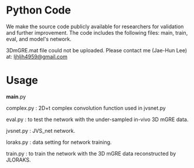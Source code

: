 # Python Code
We make the source code publicly available for researchers for validation and further improvement.
The code includes the following files: main, train, eval, and model's network.

3DmGRE.mat file could not be uploaded. Please contact me (Jae-Hun Lee) at: ljhljh4959@gmail.com


# Usage
__main__.py

complex.py : 2D+t complex convolution function used in jvsnet.py

eval.py : to test the network with the under-sampled in-vivo 3D mGRE data.

jvsnet.py : JVS_net network.

loraks.py : data setting for network training.

train.py : to train the network with the 3D mGRE data reconstructed by JLORAKS.

